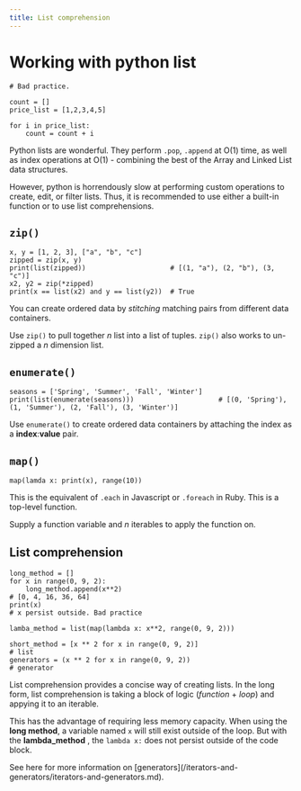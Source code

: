 ```yaml
---
title: List comprehension
---
```


# Working with python list

```
# Bad practice.

count = []
price_list = [1,2,3,4,5]

for i in price_list:
    count = count + i
```

Python lists are wonderful. They perform `.pop`, `.append` at O(1) time, as well as index operations at O(1) - combining the best of the Array and Linked List data structures.

However, python is horrendously slow at performing custom operations to create, edit, or filter lists. Thus, it is recommended to use either a built-in function or to use list comprehensions.

## `zip()`

```
x, y = [1, 2, 3], ["a", "b", "c"]
zipped = zip(x, y)
print(list(zipped))                     # [(1, "a"), (2, "b"), (3, "c")]
x2, y2 = zip(*zipped)
print(x == list(x2) and y == list(y2))  # True
```

You can create ordered data by _stitching_  matching pairs from different data containers.

Use `zip()` to pull together _n_ list into a list of tuples. `zip()` also works to un-zipped a _n_ dimension list.

## `enumerate()`

```
seasons = ['Spring', 'Summer', 'Fall', 'Winter']
print(list(enumerate(seasons)))                     # [(0, 'Spring'), (1, 'Summer'), (2, 'Fall'), (3, 'Winter')]
```

Use `enumerate()` to create ordered data containers by attaching the index as a __index__:__value__ pair.

## `map()`

```
map(lamda x: print(x), range(10))
```

This is the equivalent of `.each` in Javascript or `.foreach` in Ruby. This is a top-level function.

Supply a function variable and _n_ iterables to apply the function on.

## List comprehension

```
long_method = []
for x in range(0, 9, 2):
    long_method.append(x**2)                                            # [0, 4, 16, 36, 64]
print(x)                                                                # x persist outside. Bad practice

lamba_method = list(map(lambda x: x**2, range(0, 9, 2)))

short_method = [x ** 2 for x in range(0, 9, 2)]                         # list
generators = (x ** 2 for x in range(0, 9, 2))                           # generator
```

List comprehension provides a concise way of creating lists. In the long form, list comprehension is taking a block of logic (_function_ + _loop_) and appying it to an iterable.

This has the advantage of requiring less memory capacity. When using the **long method**, a variable named `x` will still exist outside of the loop. But with the **lambda_method** , the `lambda x:` does not persist outside of the code block.

<aside class="success">
    See here for more information on [generators](/iterators-and-generators/iterators-and-generators.md).
</aside>
